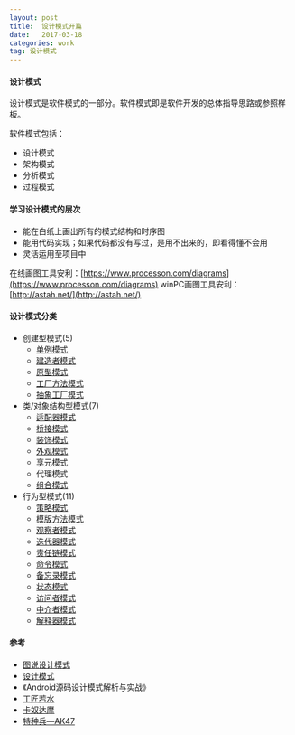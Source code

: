 ```yaml
---
layout: post
title:  设计模式开篇
date:   2017-03-18
categories: work
tag: 设计模式
---
```

 

#### 设计模式 ####

设计模式是软件模式的一部分。软件模式即是软件开发的总体指导思路或参照样板。<br/>

软件模式包括：

- 设计模式
- 架构模式
- 分析模式
- 过程模式


#### 学习设计模式的层次 ####

- 能在白纸上画出所有的模式结构和时序图
- 能用代码实现；如果代码都没有写过，是用不出来的，即看得懂不会用
- 灵活运用至项目中

在线画图工具安利：[https://www.processon.com/diagrams](https://www.processon.com/diagrams)
winPC画图工具安利：[http://astah.net/](http://astah.net/)

#### 设计模式分类 ####

- 创建型模式(5)
	- [单例模式](http://xusx1024.com/2017/02/11/design-patterns-singleton-1/)
	- [建造者模式](http://xusx1024.com/2017/03/03/design-patterns-builder-1/)
	- [原型模式](http://xusx1024.com/2017/03/18/design-patterns-prototype-1/)
	- [工厂方法模式](http://xusx1024.com/2017/05/24/design-patterns-factory-method/)
	- [抽象工厂模式](http://xusx1024.com/2017/05/25/design-patterns-abstract-factory/)
- 类/对象结构型模式(7)
	- [适配器模式](http://xusx1024.com/2017/06/21/design-patterns-adapter/)
	- [桥接模式](http://xusx1024.com/2017/06/22/design-patterns-bridge/)
	- [装饰模式](http://xusx1024.com/2017/06/23/design-patterns-decorator/)
	- [外观模式](http://xusx1024.com/2017/06/26/design-patterns-facade/)
	- 享元模式
	- 代理模式
	- [组合模式](http://xusx1024.com/2017/06/26/design-patterns-composite/)
- 行为型模式(11)
	- [策略模式](http://xusx1024.com/2017/05/25/design-patterns-strategy-pattern/)
	- [模版方法模式](http://xusx1024.com/2017/06/19/design-patterns-template-method/)
	- [观察者模式](http://xusx1024.com/2017/06/09/design-patterns-observer/)
	- [迭代器模式](http://xusx1024.com/2017/06/15/design-patterns-iterator/)
	- [责任链模式](http://xusx1024.com/2017/05/31/design-patterns-chain-of-responsibility/)
	- [命令模式](http://xusx1024.com/2017/06/14/design-patterns-command/)
	- [备忘录模式](http://xusx1024.com/2017/06/16/design-patterns-memento/)
	- [状态模式](http://xusx1024.com/2017/05/26/design-patterns-state-pattern/)
	- [访问者模式](http://xusx1024.com/2017/06/20/design-patterns-visitor/)
	- [中介者模式](http://xusx1024.com/2017/06/13/design-patterns-mediator/)
	- [解释器模式](http://xusx1024.com/2017/06/02/design-patterns-interpreter/)


#### 参考 ####

- [图说设计模式](http://design-patterns.readthedocs.io/zh_CN/latest/) 
- [设计模式](https://quanke.gitbooks.io/design-pattern-java/)
- 《Android源码设计模式解析与实战》
- [工匠若水](http://blog.csdn.net/yanbober/article/category/3148699)
- [卡奴达摩](http://blog.csdn.net/zhengzhb/article/category/926691)
- [特种兵—AK47](http://blog.csdn.net/column/details/loveyun.html)